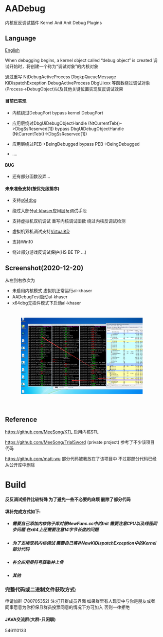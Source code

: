 # AADebug

内核反反调试插件
Kernel Anit Anit Debug Plugins

## Language

[English](README-en.md)

When debugging begins, a kernel object called “debug object” is created
调试开始时，将创建一个称为“调试对象”的内核对象

通过重写
NtDebugActiveProcess 
DbgkpQueueMessage 
KiDispatchException
DebugActiveProcess
DbgUixxx
等函数绕过调试对象(Process->DebugObject)以及其他关键位置实现反反调试效果

#### 目前已实现

- 内核绕过DebugPort
bypass kernel DebugPort

- 应用层绕过DbgUiDebugObjectHandle (NtCurrentTeb()->DbgSsReserved[1])
bypass DbgUiDebugObjectHandle (NtCurrentTeb()->DbgSsReserved[1])

- 应用层绕过PEB->BeingDebugged
bypass PEB->BeingDebugged

- ....

#### BUG

- 还有部分函数没弄...

#### 未来准备支持(按优先级排序)

- 支持[x64dbg](https://github.com/x64dbg/x64dbg "x64dbg")

- 绕过大部分[al-khaser](https://github.com/LordNoteworthy/al-khaser "al-khaser")应用层反调试手段

- 支持虚拟机双机调试 重写内核调试函数 绕过内核反调试检测

- 虚拟机双机调试支持[VirtualKD](https://github.com/sysprogs/VirtualKD)

- 支持Win10

- 绕过部分游戏反调试保护(HS BE TP ...)

## Screenshot(2020-12-20)
从左到右依次为 
- 未启用内核模式 虚拟机正常运行al-khaser
- AADebugTest启动al-khaser
- x64dbg无插件模式下启动al-khaser
<h1 align="center">
	<img width="400" height="250"  src="1.png" >
	<br>
	<br>
</h1>

## Reference

https://github.com/MeeSong/KTL 启用内核STL

https://github.com/MeeSong/TrialSword (private project) 参考了不少该项目代码

https://github.com/matt-wu 部分代码被我放在了该项目中 不过那部分代码已经从公开库中删除

# Build

#### 反反调试插件比较特殊 为了避免一些不必要的麻烦 删除了部分代码

#### 填补完成方式如下:

- ##### 需要自己添加内核钩子库对接NewFunc.cc中的Init 需要注意CPU以及线程同步问题 在x64上还需要注意14字节长度的问题
- ##### 为了支持双机内核调试 需要自己填补NewKiDispatchException中的Kernel部分代码
- ##### 补全应用层符号获取并上传
- ##### 其他

### 完整代码或二进制文件获取方式:

申请加群 (780705352)
注:打开群成员界面 如果群里有人现实中与你是朋友或者同事愿意为你担保且群员投票同意的情况下方可加入 否则一律拒绝

#### JAVA交流群(大群-只闲聊)
546110133
